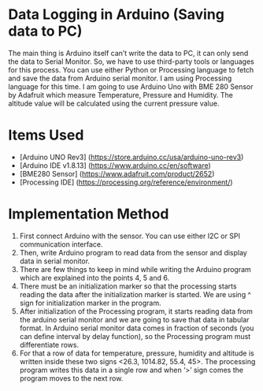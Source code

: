 # Data Logging in Arduino (Saving data to PC)

The main thing is Arduino itself can’t write the data to PC, it can only send the data to Serial Monitor. So, we have to use third-party tools or languages for this process. You can use either Python or Processing language to fetch and save the data from Arduino serial monitor. I am using Processing language for this time. I am going to use Arduino Uno with BME 280 Sensor by Adafruit which measure Temperature, Pressure and Humidity. The altitude value will be calculated using the current pressure value.

# Items Used

- [Arduino UNO Rev3] (https://store.arduino.cc/usa/arduino-uno-rev3)
- [Arduino IDE v1.8.13] (https://www.arduino.cc/en/software)
- [BME280 Sensor] (https://www.adafruit.com/product/2652)
- [Processing IDE] (https://processing.org/reference/environment/)

# Implementation Method

1. First connect Arduino with the sensor. You can use either I2C or SPI communication interface.
2. Then, write Arduino program to read data from the sensor and display data in serial monitor.
3. There are few things to keep in mind while writing the Arduino program which are explained into the points 4, 5 and 6.
4. There must be an initialization marker so that the processing starts reading the data after the initialization marker is started. We are using  ^ sign for initialization marker in the program.
5. After initialization of the Processing program, it starts reading data from the arduino serial monitor and we are going to save that data in tabular format. In Arduino serial monitor data comes in fraction of seconds (you can define interval by delay function), so the Processing program must differentiate rows.
6. For that a row of data for temperature, pressure, humidity and altitude is written inside these two signs <26.3, 1014.82, 55.4, 45>. The processing program writes this data in a single row and when ‘>’ sign comes the program moves to the next row. 

